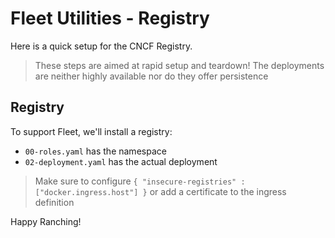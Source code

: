 # Fleet Utilities - Registry

Here is a quick setup for the CNCF Registry.

> These steps are aimed at rapid setup and teardown!
> The deployments are neither highly available nor do they offer persistence 

## Registry

To support Fleet, we'll install a registry:

- `00-roles.yaml` has the namespace
- `02-deployment.yaml` has the actual deployment

> Make sure to configure `{ "insecure-registries" : ["docker.ingress.host"] }` or add a certificate to the ingress definition

Happy Ranching!


